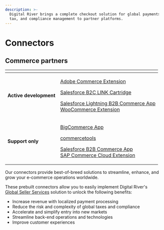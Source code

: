 ```yaml
---
description: >-
  Digital River brings a complete checkout solution for global payments, fraud,
  tax, and compliance management to partner platforms.
---
```


# Connectors

## Commerce partners

<table data-view="cards"><thead><tr><th></th><th></th></tr></thead><tbody><tr><td><strong>Active development</strong></td><td><p><a href="https://docs.digitalriver.com/magento">Adobe Commerce Extension </a></p><p><a href="https://docs.digitalriver.com/salesforce-b2c/v/salesforce-b2c-link-cartridge">Salesforce B2C LINK Cartridge</a></p><p><a href="https://docs.digitalriver.com/salesforce-lightning/v/master">Salesforce Lightning B2B Commerce App</a><br><a href="https://docs.digitalriver.com/woocommerce">WooCommerce Extension</a></p></td></tr><tr><td><strong>Support only</strong></td><td><p><a href="https://app.gitbook.com/o/-LqC_Nsz4Z-JxICCsFw3/s/-MYQsO02eKz9DuHs39Wm-887967055/">BigCommerce App</a></p><p><a href="https://app.gitbook.com/o/-LqC_Nsz4Z-JxICCsFw3/s/yBSO2sVn9zEM4eTT5MRI/">commercetools</a></p><p><a href="https://docs.digitalriver.com/salesforce-b2b">Salesforce B2B Commerce App</a><br><a href="https://docs.digitalriver.com/sap">SAP Commerce Cloud Extension</a></p><p></p></td></tr></tbody></table>

Our connectors provide best-of-breed solutions to streamline, enhance, and grow your e-commerce operations worldwide.

These prebuilt connectors allow you to easily implement Digital River's [Global Seller Services](https://www.digitalriver.com/global-seller-services/) solution to unlock the following benefits:

* Increase revenue with localized payment processing&#x20;
* Reduce the risk and complexity of global taxes and compliance&#x20;
* Accelerate and simplify entry into new markets&#x20;
* Streamline back-end operations and technologies&#x20;
* Improve customer experiences
